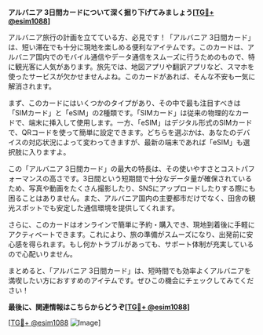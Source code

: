 **アルバニア 3日間カードについて深く掘り下げてみましょう[[TG💪+ @esim1088](https://t.me/s/esim1088)]**

アルバニア旅行の計画を立てている方、必見です！「アルバニア 3日間カード」は、短い滞在でも十分に現地を楽しめる便利なアイテムです。このカードは、アルバニア国内でのモバイル通信やデータ通信をスムーズに行うためのもので、特に観光客に人気があります。旅先では、地図アプリや翻訳アプリなど、スマホを使ったサービスが欠かせませんよね。このカードがあれば、そんな不安も一気に解消されます。

まず、このカードにはいくつかのタイプがあり、その中で最も注目すべきは「SIMカード」と「eSIM」の2種類です。「SIMカード」は従来の物理的なカードで、端末に挿入して使用します。一方、「eSIM」はデジタル形式のSIMカードで、QRコードを使って簡単に設定できます。どちらを選ぶかは、あなたのデバイスの対応状況によって変わってきますが、最新の端末であれば「eSIM」も選択肢に入りますよ。

この「アルバニア 3日間カード」の最大の特長は、その使いやすさとコストパフォーマンスの高さです。3日間という短期間で十分なデータ量が確保されているため、写真や動画をたくさん撮影したり、SNSにアップロードしたりする際にも困ることはありません。また、アルバニア国内の主要都市だけでなく、田舎の観光スポットでも安定した通信環境を提供してくれます。

さらに、このカードはオンラインで簡単に予約・購入でき、現地到着後に手軽にアクティベートできます。これにより、旅の準備がスムーズになり、出発前に安心感を得られます。もし何かトラブルがあっても、サポート体制が充実しているので心配いりません。

まとめると、「アルバニア 3日間カード」は、短時間でも効率よくアルバニアを満喫したい方におすすめのアイテムです。ぜひこの機会にチェックしてみてください！

**最後に、関連情報はこちらからどうぞ[[TG💪+ @esim1088](https://t.me/s/esim1088)]**

[[TG💪+ @esim1088](https://t.me/s/esim1088) ![Image](https://i.postimg.cc/Y0z9fWf4/image.png)]